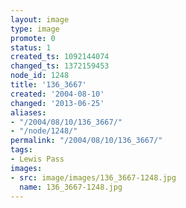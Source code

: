 ```yaml
---
layout: image
type: image
promote: 0
status: 1
created_ts: 1092144074
changed_ts: 1372159453
node_id: 1248
title: '136_3667'
created: '2004-08-10'
changed: '2013-06-25'
aliases:
- "/2004/08/10/136_3667/"
- "/node/1248/"
permalink: "/2004/08/10/136_3667/"
tags:
- Lewis Pass
images:
- src: image/images/136_3667-1248.jpg
  name: 136_3667-1248.jpg
---
```


